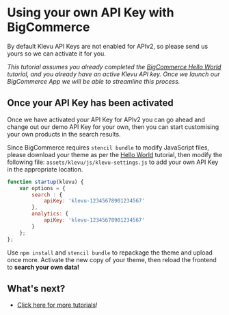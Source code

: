 # Using your own API Key with BigCommerce

By default Klevu API Keys are not enabled for APIv2,
so please send us yours so we can activate it for you.

_This tutorial assumes you already completed the
[BigCommerce Hello World](/getting-started/1-hello-world/bigcommerce)
tutorial, and you already have an active Klevu API key.
Once we launch our BigCommerce App we will be able to streamline this process._

## Once your API Key has been activated

Once we have activated your API Key for APIv2 you can go ahead and change out
our demo API Key for your own, then you can start customising your own products
in the search results.

Since BigCommerce requires `stencil bundle` to modify JavaScript files,
please download your theme as per the [Hello World](/getting-started/1-hello-world/bigcommerce)
tutorial, then modify the following file: `assets/klevu/js/klevu-settings.js`
to add your own API Key in the appropriate location.

```js
function startup(klevu) {
    var options = {
        search : {
            apiKey: 'klevu-12345678901234567'
        },
        analytics: {
            apiKey: 'klevu-12345678901234567'
        }
    };
};
```

Use `npm install` and `stencil bundle` to repackage the theme and upload once more.
Activate the new copy of your theme, then reload the frontend to **search your own data!**

## What's next?

- [Click here for more tutorials](/modules)!
